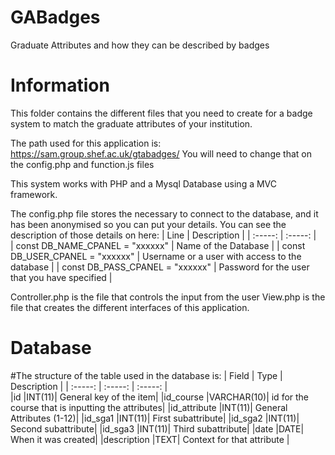 # GABadges
Graduate Attributes and how they can be described by badges

# Information
This folder contains the different files that you need to create for a badge system 
to match the graduate attributes of your institution.

The path used for this application is: https://sam.group.shef.ac.uk/gtabadges/
You will need to change that on the config.php and function.js files

This system works with PHP and a Mysql Database using a MVC framework.

The config.php file stores the necessary to connect to the database, and it has been anonymised so you can put your details. You can see the description of those details on here:
| 	Line	 | 	Description	 | 
| 	:-----:	 | 	:-----:	 | 	
| const DB_NAME_CPANEL = "xxxxxx" | Name of the Database |
| const DB_USER_CPANEL = "xxxxxx" | Username or a user with access to the database |
| const DB_PASS_CPANEL = "xxxxxx" | Password for the user that you have specified |

Controller.php is the file that controls the input from the user
View.php is the file that creates the different interfaces of this application.

# Database
#The structure of the table used in the database is:
| 	Field	 | 	Type	 | Description	 | 
| 	:-----:	 | 	:-----:	 | 		:-----:	 | 	
|id |INT(11)| General key of the item| 
|id_course |VARCHAR(10)| id for the course that is inputting the attributes| 
|id_attribute |INT(11)| General Attributes (1-12)| 
|id_sga1 |INT(11)| First subattribute| 
|id_sga2 |INT(11)| Second subattribute| 
|id_sga3 |INT(11)| Third subattribute| 
|date |DATE| When it was created| 
|description |TEXT| Context for that attribute | 


